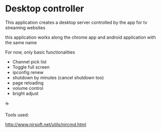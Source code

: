# Desktop controller

This application creates a desktop server controlled by the app for tv streaming websites

this application works along the chrome app and android application with the same name

For now, only basic functionalities

- Channel pick list
- Toggle full screen
- ipconfig renew
- shutdown by minutes (cancel shutdown too)
- page reloading
- volume control
- bright adjust

:coffee:

Tools used:

http://www.nirsoft.net/utils/nircmd.html
